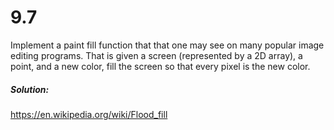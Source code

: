 # 9.7

Implement a paint fill function that that one may see on many popular image editing programs. That is given a screen (represented by a 2D array), a point, and a new color, fill the screen so that every pixel is the new color.


##### Solution:
https://en.wikipedia.org/wiki/Flood_fill
